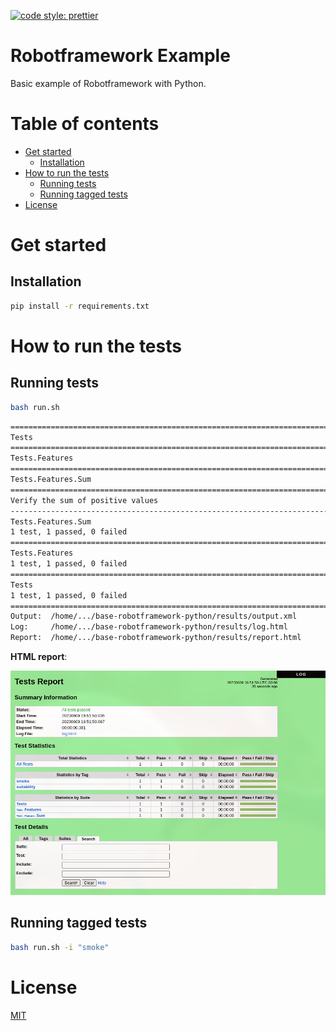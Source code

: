 [![code style: prettier](https://img.shields.io/badge/code_style-prettier-ff69b4.svg?style=flat-square)](https://github.com/prettier/prettier)

# Robotframework Example

Basic example of Robotframework with Python.

# Table of contents

* [Get started](#get-started)
  * [Installation](#installation)
* [How to run the tests](#how-to-run-the-tests)
  * [Running tests](#running-tests)
  * [Running tagged tests](#running-tagged-tests)
* [License](#license)

# Get started

## Installation

```bash
pip install -r requirements.txt
```

# How to run the tests

## Running tests

```bash
bash run.sh
```

```bash
==============================================================================
Tests
==============================================================================
Tests.Features
==============================================================================
Tests.Features.Sum
==============================================================================
Verify the sum of positive values                                     | PASS |
------------------------------------------------------------------------------
Tests.Features.Sum                                                    | PASS |
1 test, 1 passed, 0 failed
==============================================================================
Tests.Features                                                        | PASS |
1 test, 1 passed, 0 failed
==============================================================================
Tests                                                                 | PASS |
1 test, 1 passed, 0 failed
==============================================================================
Output:  /home/.../base-robotframework-python/results/output.xml
Log:     /home/.../base-robotframework-python/results/log.html
Report:  /home/.../base-robotframework-python/results/report.html
```

**HTML report**:

![Output](./documentation/images/report_html.png "Report")

## Running tagged tests

```bash
bash run.sh -i "smoke"
```

# License

[MIT](./LICENSE)
